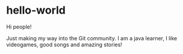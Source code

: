 # hello-world


Hi people!

Just making my way into the Git community. I am a java learner, I like videogames, good songs and amazing stories!

